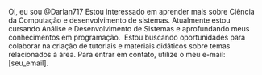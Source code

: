 Oi, eu sou @Darlan717
Estou interessado em aprender mais sobre Ciência da Computação e desenvolvimento de sistemas.
Atualmente estou cursando Análise e Desenvolvimento de Sistemas e aprofundando meus conhecimentos em programação.
️ Estou buscando oportunidades para colaborar na criação de tutoriais e materiais didáticos sobre temas relacionados à área.
Para entrar em contato, utilize o meu e-mail: [seu_email].


<!---
Darlan717/Darlan717 is a ✨ special ✨ repository because its `README.md` (this file) appears on your GitHub profile.
You can click the Preview link to take a look at your changes.
--->
